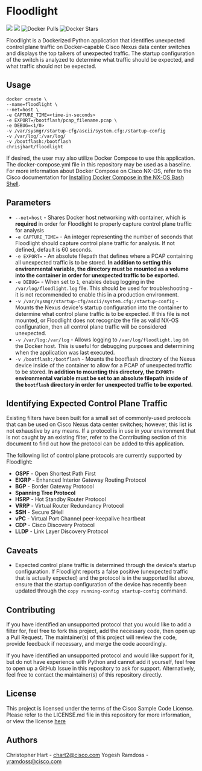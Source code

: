 # Floodlight

[![](https://images.microbadger.com/badges/version/chrisjhart/floodlight.svg)](https://microbadger.com/images/chrisjhart/floodlight "Get your own version badge on microbadger.com")
[![](https://images.microbadger.com/badges/image/chrisjhart/floodlight.svg)](https://microbadger.com/images/chrisjhart/floodlight "Get your own image badge on microbadger.com")
![Docker Pulls](https://img.shields.io/docker/pulls/chrisjhart/floodlight.svg)
![Docker Stars](https://img.shields.io/docker/stars/chrisjhart/floodlight.svg)

Floodlight is a Dockerized Python application that identifies unexpected control plane traffic on Docker-capable Cisco Nexus data center switches and displays the top talkers of unexpected traffic. The startup configuration of the switch is analyzed to determine what traffic should be expected, and what traffic should not be expected.

## Usage

```
docker create \
--name=floodlight \
--net=host \
-e CAPTURE_TIME=<time-in-seconds>
-e EXPORT=/bootflash/pcap_filename.pcap \
-e DEBUG=<1/0>
-v /var/sysmgr/startup-cfg/ascii/system.cfg:/startup-config
-v /var/log/:/var/log/
-v /bootflash:/bootflash
chrisjhart/floodlight
```

If desired, the user may also utilize Docker Compose to use this application. The docker-compose.yml file in this repository may be used as a baseline. For more information about Docker Compose on Cisco NX-OS, refer to the Cisco documentation for [Installing Docker Compose in the NX-OS Bash Shell](https://www.cisco.com/c/en/us/support/docs/switches/nexus-9000-series-switches/213961-install-docker-compose-in-nx-os-bash-she.html).

## Parameters

* `--net=host` - Shares Docker host networking with container, which is **required** in order for Floodlight to properly capture control plane traffic for analysis
* `-e CAPTURE_TIME=` - An integer representing the number of seconds that Floodlight should capture control plane traffic for analysis. If not defined, default is 60 seconds.
* `-e EXPORT=` - An absolute filepath that defines where a PCAP containing all unexpected traffic is to be stored. **In addition to setting this environmental variable, the directory must be mounted as a volume into the container in order for unexpected traffic to be exported.**
* `-e DEBUG=` - When set to `1`, enables debug logging in the `/var/log/floodlight.log` file. This should be used for troubleshooting - it is not recommended to enable this in a production environment.
* `-v /var/sysmgr/startup-cfg/ascii/system.cfg:/startup-config` - Mounts the Nexus device's startup configuration into the container to determine what control plane traffic is to be expected. If this file is not mounted, or Floodlight does not recognize the file as valid NX-OS configuration, then all control plane traffic will be considered unexpected.
* `-v /var/log:/var/log` - Allows logging to `/var/log/floodlight.log` on the Docker host. This is useful for debugging purposes and determining when the application was last executed.
* `-v /bootflash:/bootflash` - Mounts the bootflash directory of the Nexus device inside of the container to allow for a PCAP of unexpected traffic to be stored. **In addition to mounting this directory, the `EXPORT=` environmental variable must be set to an absolute filepath inside of the `bootflash` directory in order for unexpected traffic to be exported.**

## Identifying Expected Control Plane Traffic

Existing filters have been built for a small set of commonly-used protocols that can be used on Cisco Nexus data center switches; however, this list is not exhaustive by any means. If a protocol is in use in *your* environment that is not caught by an existing filter, refer to the Contributing section of this document to find out how the protocol can be added to this application.

The following list of control plane protocols are currently supported by Floodlight:

* **OSPF** - Open Shortest Path First
* **EIGRP** - Enhanced Interior Gateway Routing Protocol
* **BGP** - Border Gateway Protocol
* **Spanning Tree Protocol**
* **HSRP** - Hot Standby Router Protocol
* **VRRP** - Virtual Router Redundancy Protocol
* **SSH** - Secure SHell
* **vPC** - Virtual Port Channel peer-keepalive heartbeat
* **CDP** - Cisco Discovery Protocol
* **LLDP** - Link Layer Discovery Protocol

## Caveats

* Expected control plane traffic is determined through the device's startup configuration. If Floodlight reports a false positive (unexpected traffic that is actually expected) and the protocol is in the supported list above, ensure that the startup configuration of the device has recently been updated through the `copy running-config startup-config` command.

## Contributing

If you have identified an unsupported protocol that you would like to add a filter for, feel free to fork this project, add the necessary code, then open up a Pull Request. The maintainer(s) of this project will review the code, provide feedback if necessary, and merge the code accordingly.

If you have identified an unsupported protocol and would like support for it, but do not have experience with Python and cannot add it yourself, feel free to open up a GitHub Issue in this repository to ask for support. Alternatively, feel free to contact the maintainer(s) of this repository directly.

## License

This project is licensed under the terms of the Cisco Sample Code License. Please refer to the LICENSE.md file in this repository for more information, or view the license [here](https://developer.cisco.com/docs/licenses/#!cisco-sample-code-license/cisco-sample-code-license)

## Authors

Christopher Hart - chart2@cisco.com
Yogesh Ramdoss - yramdoss@cisco.com


